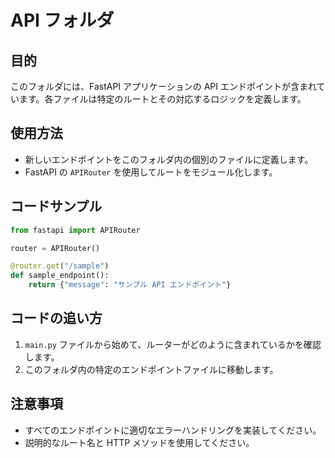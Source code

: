 # API フォルダ

## 目的
このフォルダには、FastAPI アプリケーションの API エンドポイントが含まれています。各ファイルは特定のルートとその対応するロジックを定義します。

## 使用方法
- 新しいエンドポイントをこのフォルダ内の個別のファイルに定義します。
- FastAPI の `APIRouter` を使用してルートをモジュール化します。

## コードサンプル
```python
from fastapi import APIRouter

router = APIRouter()

@router.get("/sample")
def sample_endpoint():
    return {"message": "サンプル API エンドポイント"}
```

## コードの追い方
1. `main.py` ファイルから始めて、ルーターがどのように含まれているかを確認します。
2. このフォルダ内の特定のエンドポイントファイルに移動します。

## 注意事項
- すべてのエンドポイントに適切なエラーハンドリングを実装してください。
- 説明的なルート名と HTTP メソッドを使用してください。